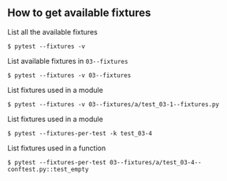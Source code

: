 ## How to get available fixtures

List all the available fixtures
```unix
$ pytest --fixtures -v
```

List available fixtures in `03--fixtures`
```unix
$ pytest --fixtures -v 03--fixtures
```

List fixtures used in a module
```unix
$ pytest --fixtures -v 03--fixtures/a/test_03-1--fixtures.py
```

List fixtures used in a module
```unix
$ pytest --fixtures-per-test -k test_03-4
```

List fixtures used in a function
```unix
$ pytest --fixtures-per-test 03--fixtures/a/test_03-4--conftest.py::test_empty
```